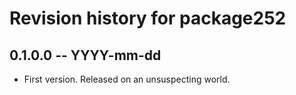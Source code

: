 # Revision history for package252

## 0.1.0.0 -- YYYY-mm-dd

* First version. Released on an unsuspecting world.
